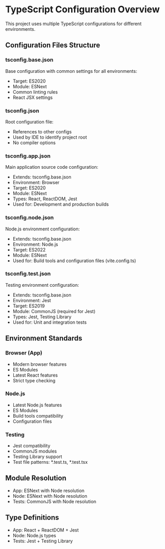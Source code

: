 # TypeScript Configuration Overview

This project uses multiple TypeScript configurations for different environments.

## Configuration Files Structure

### tsconfig.base.json
Base configuration with common settings for all environments:
- Target: ES2020
- Module: ESNext
- Common linting rules
- React JSX settings

### tsconfig.json
Root configuration file:
- References to other configs
- Used by IDE to identify project root
- No compiler options

### tsconfig.app.json
Main application source code configuration:
- Extends: tsconfig.base.json
- Environment: Browser
- Target: ES2020
- Module: ESNext
- Types: React, ReactDOM, Jest
- Used for: Development and production builds

### tsconfig.node.json
Node.js environment configuration:
- Extends: tsconfig.base.json
- Environment: Node.js
- Target: ES2022
- Module: ESNext
- Used for: Build tools and configuration files (vite.config.ts)

### tsconfig.test.json
Testing environment configuration:
- Extends: tsconfig.base.json
- Environment: Jest
- Target: ES2019
- Module: CommonJS (required for Jest)
- Types: Jest, Testing Library
- Used for: Unit and integration tests

## Environment Standards

### Browser (App)
- Modern browser features
- ES Modules
- Latest React features
- Strict type checking

### Node.js
- Latest Node.js features
- ES Modules
- Build tools compatibility
- Configuration files

### Testing
- Jest compatibility
- CommonJS modules
- Testing Library support
- Test file patterns: *.test.ts, *.test.tsx

## Module Resolution

- App: ESNext with Node resolution
- Node: ESNext with Node resolution
- Tests: CommonJS with Node resolution

## Type Definitions

- App: React + ReactDOM + Jest
- Node: Node.js types
- Tests: Jest + Testing Library 